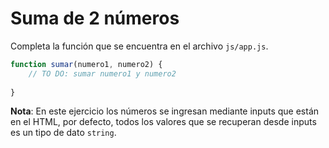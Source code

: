 # Suma de 2 números

Completa la función que se encuentra en el archivo ```js/app.js```.

```javascript
function sumar(numero1, numero2) {
	// TO DO: sumar numero1 y numero2
	
}
```

**Nota**: En este ejercicio los números se ingresan mediante inputs que están en el HTML, por defecto, todos los valores que se recuperan desde inputs es un tipo de dato ```string```.